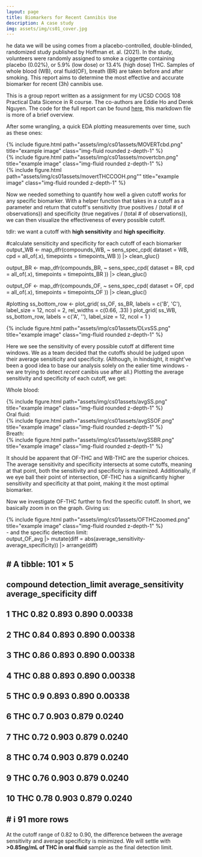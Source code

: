 ```yaml
---
layout: page
title: Biomarkers for Recent Cannibis Use
description: A case study
img: assets/img/cs01_cover.jpg
---
```

he data we will be using comes from a placebo-controlled, double-blinded, randomized study published by Hoffman et. al. (2021). In the study, volunteers were randomly assigned to smoke a ciggertte containing placebo (0.02%), or 5.9% (low dose) or 13.4% (high dose) THC. Samples of whole blood (WB), oral fluid(OF), breath (BR) are taken before and after smoking. This report aims to determine the most effective and accurate biomarker for recent (3h) cannibis use. 

This is a group report written as a assignment for my UCSD COGS 108 Practical Data Sicence in R course. The co-authors are Eddie Ho and Derek Nguyen. The code for the full report can be found [here](https://github.com/zrrainer/cannibis-biomarker-case-study/tree/main), this markdown file is more of a brief overview. 


After some wrangling, a quick EDA plotting measurements over time, such as these ones:
<div class="row">
    <div class="col-sm mt-3 mt-md-0">
        {% include figure.html path="assets/img/cs01assets/MOVERTcbd.png" title="example image" class="img-fluid rounded z-depth-1" %}
    </div>
</div>

<div class="row">
    <div class="col-sm mt-3 mt-md-0">
        {% include figure.html path="assets/img/cs01assets/movertcbn.png" title="example image" class="img-fluid rounded z-depth-1" %}
    </div>
</div>

<div class="row">
    <div class="col-sm mt-3 mt-md-0">
        {% include figure.html path="assets/img/cs01assets/movertTHCCOOH.png"" title="example image" class="img-fluid rounded z-depth-1" %}
    </div>
</div>



Now we needed something to quantify how well a given cutoff works for any specific biomarker. With a helper function that takes in a cutoff as a parameter and return that cutoff's sensitivity (true positives / (total # of observations)) and specificity (true negatives / (total # of observations)), we can then visualize the effectiveness of every possible cutoff. 

tdlr: we want a cutoff with **high sensitivity** and **high specificity**. 

<div class="col-sm">
#calculate sensiticity and specificity for each cutoff of each biomarker
output_WB <- map_dfr(compounds_WB,
                     ~ sens_spec_cpd(
                       dataset = WB,
                       cpd = all_of(.x),
                       timepoints =  timepoints_WB
                     )) |> clean_gluc()

output_BR <- map_dfr(compounds_BR, 
                     ~ sens_spec_cpd(
                       dataset = BR,
                       cpd = all_of(.x),
                       timepoints = timepoints_BR
                     ))  |> clean_gluc()

output_OF <- map_dfr(compounds_OF,
                     ~ sens_spec_cpd(
                       dataset = OF,
                       cpd = all_of(.x),
                       timepoints = timepoints_OF
                     ))  |> clean_gluc()

#plotting
ss_bottom_row <-
  plot_grid(
    ss_OF,
    ss_BR,
    labels = c('B', 'C'),
    label_size = 12,
    ncol = 2,
    rel_widths = c(0.66, .33)
  )
plot_grid(
  ss_WB,
  ss_bottom_row,
  labels = c('A', ''),
  label_size = 12,
  ncol = 1
)
</div>

<div class="row">
    <div class="col-sm mt-3 mt-md-0">
        {% include figure.html path="assets/img/cs01assets/DLvsSS.png" title="example image" class="img-fluid rounded z-depth-1" %}
    </div>
</div>

Here we see the sensitivity of every possible cutoff at different time windows. We as a team decided that the cutoffs should be judged upon their average sensiticity and specificity. (Although, in hindsight, it might've been a good idea to base our analysis solely on the ealier time windows - we are trying to detect *recent* canibis use after all.) Plotting the average sensitivity and specificity of each cutoff, we get:

Whole blood:
<div class="row">
    <div class="col-sm mt-3 mt-md-0">
        {% include figure.html path="assets/img/cs01assets/avgSS.png" title="example image" class="img-fluid rounded z-depth-1" %}
    </div>
</div>
Oral fluid:
<div class="row">
    <div class="col-sm mt-3 mt-md-0">
        {% include figure.html path="assets/img/cs01assets/avgSSOF.png" title="example image" class="img-fluid rounded z-depth-1" %}
    </div>
</div>
Breath:
<div class="row">
    <div class="col-sm mt-3 mt-md-0">
        {% include figure.html path="assets/img/cs01assets/avgSSBR.png" title="example image" class="img-fluid rounded z-depth-1" %}
    </div>
</div>

It should be apparent that OF-THC and WB-THC are the superior choices. The average sensitivity and specificity intersects at some cutoffs, meaning at that point, both the sensitivity and specificity is maximized. Additionally, if we eye ball their point of intersection, OF-THC has a significantly higher sensitivity and specificity at that point, making it the most optimal biomarker. 

Now we investigate OF-THC further to find the specific cutoff. In short, we basically zoom in on the graph. Giving us:

<div class="row">
    <div class="col-sm mt-3 mt-md-0">
        {% include figure.html path="assets/img/cs01assets/OFTHCzoomed.png" title="example image" class="img-fluid rounded z-depth-1" %}
    </div>
</div>
- and the specific detection limit:

<div class="col-sm">
output_OF_avg |>
  mutate(diff = abs(average_sensitivity-average_specificity)) |>
  arrange(diff)
</div>

  ## # A tibble: 101 × 5
  ##    compound detection_limit average_sensitivity average_specificity    diff
  ##    <chr>              <dbl>               <dbl>               <dbl>   <dbl>
  ##  1 THC                 0.82               0.893               0.890 0.00338
  ##  2 THC                 0.84               0.893               0.890 0.00338
  ##  3 THC                 0.86               0.893               0.890 0.00338
  ##  4 THC                 0.88               0.893               0.890 0.00338
  ##  5 THC                 0.9                0.893               0.890 0.00338
  ##  6 THC                 0.7                0.903               0.879 0.0240 
  ##  7 THC                 0.72               0.903               0.879 0.0240 
  ##  8 THC                 0.74               0.903               0.879 0.0240 
  ##  9 THC                 0.76               0.903               0.879 0.0240 
  ## 10 THC                 0.78               0.903               0.879 0.0240 
  ## # ℹ 91 more rows

  At the cutoff range of 0.82 to 0.90, the difference between the average sensitivity and average specificity is minimized. We will settle with **>0.85ng/mL of THC in oral fluid** sample as the final detection limit. 




